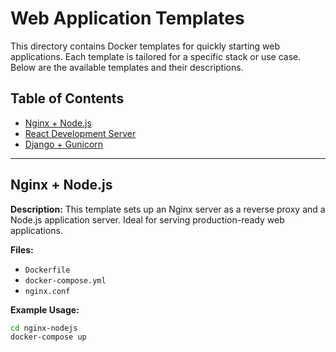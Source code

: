 # Web Application Templates

This directory contains Docker templates for quickly starting web applications. Each template is tailored for a specific stack or use case. Below are the available templates and their descriptions.

## Table of Contents

- [Nginx + Node.js](#nginx--nodejs)
- [React Development Server](#react-development-server)
- [Django + Gunicorn](#django--gunicorn)

---

## Nginx + Node.js

**Description:**
This template sets up an Nginx server as a reverse proxy and a Node.js application server. Ideal for serving production-ready web applications.

**Files:**
- `Dockerfile`
- `docker-compose.yml`
- `nginx.conf`

**Example Usage:**
```bash
cd nginx-nodejs
docker-compose up
